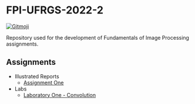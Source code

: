# FPI-UFRGS-2022-2

<a href="https://gitmoji.dev">
  <img
    src="https://img.shields.io/badge/gitmoji-%20😜%20😍-FFDD67.svg?style=flat-square"
    alt="Gitmoji"
  />
</a>

Repository used for the development of Fundamentals of Image Processing assignments.

## Assignments

- Illustrated Reports
  - [Assignment One](./trabalho_1/)
- Labs
  - [Laboratory One - Convolution](./laboratorios/lab_1/readme.md)
